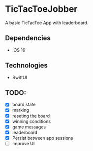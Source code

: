 # TicTacToeJobber

A basic TicTacToe App with leaderboard.

## Dependencies
- iOS 16

## Technologies
- SwiftUI

## TODO:
- [x] board state
- [x] marking
- [x] reseting the board
- [x] winning conditions
- [x] game messages
- [x] leaderboard
- [x] Persist between app sessions
- [ ] Improve UI
